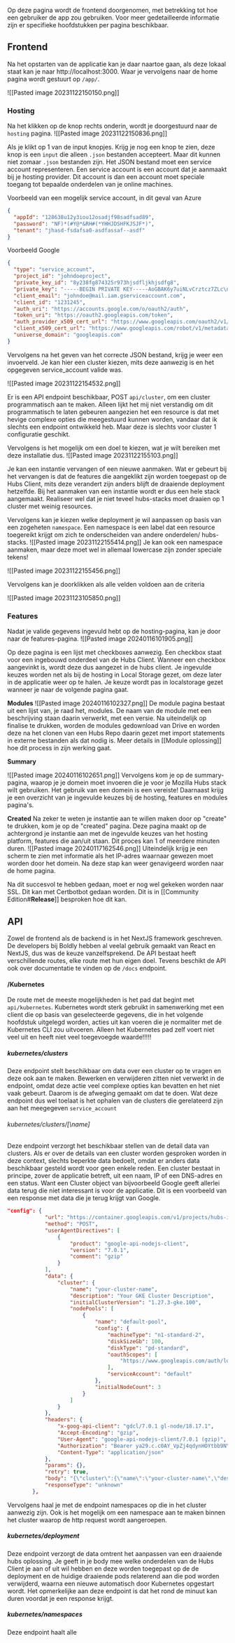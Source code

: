
Op deze pagina wordt de frontend doorgenomen, met betrekking tot hoe een gebruiker de app zou gebruiken. Voor meer gedetailleerde informatie zijn er specifieke hoofdstukken per pagina beschikbaar.
## Frontend
Na het opstarten van de applicatie kan je daar naartoe gaan, als deze lokaal staat kan je naar http://localhost:3000. Waar je vervolgens naar de home pagina wordt gestuurt op `/app/`. 

![[Pasted image 20231122150150.png]]

### Hosting
Na het klikken op de knop rechts onderin, wordt je doorgestuurd naar de `hosting` pagina. 
![[Pasted image 20231122150836.png]]

Als je klikt op 1 van de input knopjes. Krijg je nog een knop te zien, deze knop is een `input` die alleen `.json` bestanden accepteert. Maar dit kunnen niet zomaar `.json` bestanden zijn. Het JSON bestand moet een service account representeren. Een service account is een account dat je aanmaakt bij je hosting provider. Dit account is dan een account moet speciale toegang tot bepaalde onderdelen van je online machines.

Voorbeeld van een mogelijk service account, in dit geval van Azure
```json
{                                                        
  "appId": "128638u12y3iou12osadjf98sadfsad89",       
  "password": "NF)*(#Y@*&RH#(*YHHJDSHFKJSJF*)",
  "tenant": "jhasd-fsdafsa0-asdfassaf--asdf"       
}                                                        
```
Voorbeeld Google 
```json
{
  "type": "service_account",
  "project_id": "johndoeproject",
  "private_key_id": "8y238fg874325r973hjsdfljkhjsdfg8",
  "private_key": "-----BEGIN PRIVATE KEY-----AoGBAK6y7uiNLvCrztcz7ZLc\nX2p22mCBBX7ZFyIkRMl+AKf3oTaR5JCZUKxO+ELWGWF1Nxf40IdQEIQmXTycqsch\nQvezDw6NY/dNyzXt2luKaX3b7IPJY0ULI+uJGzD87tDBNLI7BZrnXNLy9H2Spf9h\nyYwBSWqwBkyclgOLHxjxfXxU\n-----END PRIVATE KEY-----\n",
  "client_email": "johndoe@mail.iam.gserviceaccount.com",
  "client_id": "1231245",
  "auth_uri": "https://accounts.google.com/o/oauth2/auth",
  "token_uri": "https://oauth2.googleapis.com/token",
  "auth_provider_x509_cert_url": "https://www.googleapis.com/oauth2/v1/certs",
  "client_x509_cert_url": "https://www.googleapis.com/robot/v1/metadata/x509/installerapi%40johndoe-mail.iam.gserviceaccount.com",
  "universe_domain": "googleapis.com"
}
```


Vervolgens na het geven van het correcte JSON bestand, krijg je weer een invoerveld. Je kan hier een cluster kiezen, mits deze aanwezig is en het opgegeven service_account valide was.

![[Pasted image 20231122154532.png]]

Er is een API endpoint beschikbaar, POST `api/cluster`, om een cluster programmatisch aan te maken. Alleen lijkt het mij niet verstandig om dit programmatisch te laten gebeuren aangezien het een resource is dat met hevige complexe opties die meegestuurd kunnen worden, vandaar dat ik slechts een endpoint ontwikkeld heb. Maar deze is slechts voor cluster 1 configuratie geschikt.

Vervolgens is het mogelijk om een doel te kiezen, wat je wilt bereiken met deze installatie dus. 
![[Pasted image 20231122155103.png]]

Je kan een instantie vervangen of een nieuwe aanmaken. Wat er gebeurt bij het vervangen is dat de features die aangeklikt zijn worden toegepast op de Hubs Client, mits deze verandert zijn anders blijft de draaiende deployment hetzelfde. Bij het aanmaken van een instantie wordt er dus een hele stack aangemaakt. Realiseer wel dat je niet teveel hubs-stacks moet draaien op 1 cluster met weinig resources.

Vervolgens kan je kiezen welke deployment je wil aanpassen op basis van een zogeheten `namespace`. Een namespace is een label dat een resource toegereikt krijgt om zich te onderscheiden van andere onderdelen/ hubs-stacks. 
![[Pasted image 20231122155414.png]]
Je kan ook een namespace aanmaken, maar deze moet wel in allemaal lowercase zijn zonder speciale tekens!

![[Pasted image 20231122155456.png]]

Vervolgens kan je doorklikken als alle velden voldoen aan de criteria

![[Pasted image 20231123105850.png]]


### Features
Nadat je valide gegevens ingevuld hebt op de hosting-pagina, kan je door naar de features-pagina.
![[Pasted image 20240116101905.png]]

Op deze pagina is een lijst met checkboxes aanwezig. Een checkbox staat voor een ingebouwd onderdeel van de Hubs Client. Wanneer een checkbox aangevinkt is, wordt deze dus aangezet in de hubs client. Je ingevulde keuzes worden net als bij de hosting in Local Storage gezet, om deze later in de applicatie weer op te halen. Je keuze wordt pas in localstorage gezet wanneer je naar de volgende pagina gaat.

**Modules**
![[Pasted image 20240116102327.png]]
De module pagina bestaat uit een lijst van, je raad het, modules. De naam van de module met een beschrijving staan daarin verwerkt, met een versie. Na uiteindelijk op finalise te drukken, worden de modules gedownload van Drive en worden deze na het clonen van een Hubs Repo daarin gezet met import statements in externe bestanden als dat nodig is. Meer details in [[Module oplossing]] hoe dit process in zijn werking gaat. 

**Summary**

![[Pasted image 20240116102651.png]]
Vervolgens kom je op de summary-pagina, waarop je je domein moet invoeren die je voor je Mozilla Hubs stack wilt gebruiken. Het gebruik van een domein is een vereiste! Daarnaast krijg je een overzicht van je ingevulde keuzes bij de hosting, features en modules pagina's. 

**Created**
Na zeker te weten je instantie aan te willen maken door op "create" te drukken, kom je op de "created" pagina. Deze pagina maakt op de achtergrond je instantie aan met de ingevulde keuzes van het hosting platform, features die aan/uit staan. Dit proces kan 1 of meerdere minuten duren.
![[Pasted image 20240117162546.png]]
Uiteindelijk krijg je een scherm te zien met informatie als het IP-adres waarnaar gewezen moet worden door het domein. Na deze stap kan weer genavigeerd worden naar de home pagina.


Na dit succesvol te hebben gedaan, moet er nog wel gekeken worden naar SSL. Dit kan met Certbotbot gedaan worden. Dit is in [[Community Edition#**Release**]]  besproken hoe dit kan.




## API
Zowel de frontend als de backend is in het NextJS framework geschreven. De developers bij Boldly hebben al veelal gebruik gemaakt van React en NextJS, dus was de keuze vanzelfsprekend. De API bestaat heeft verschillende routes, elke route met hun eigen doel. Tevens beschikt de API ook over documentatie te vinden op de `/docs` endpoint.

#### /Kubernetes
De route met de meeste mogelijkheden is het pad dat begint met `api/kubernetes`. Kubernetes wordt sterk gebruikt in samenwerking met een client die op basis van geselecteerde gegevens, die in het volgende hoofdstuk uitgelegd worden, acties uit kan voeren die je normaliter met de Kubernetes CLI zou uitvoeren. Alleen het Kubernetes pad zelf voert niet veel uit en heeft niet veel toegevoegde waarde!!!!!

##### kubernetes/clusters
Deze endpoint stelt beschikbaar om data over een cluster op te vragen en deze ook aan te maken. Bewerken en verwijderen zitten niet verwerkt in de endpoint, omdat deze actie veel complexe opties kan bevatten en het niet vaak gebeurt. Daarom is de afweging gemaakt om dat te doen. Wat deze endpoint dus wel toelaat is het ophalen van de clusters die gerelateerd zijn aan het meegegeven `service_account`

###### kubernetes/clusters/\[\name\]
Deze endpoint verzorgt het beschikbaar stellen van de detail data van clusters. Als er over de details van een cluster worden gesproken worden in deze context, slechts beperkte data bedoelt, omdat er anders data beschikbaar gesteld wordt voor geen enkele reden. Een cluster bestaat in principe, zover de applicatie betreft, uit een naam, IP of een DNS-adres en een status. Want een Cluster object van bijvoorbeeld Google geeft allerlei data terug die niet interessant is voor de applicatie. Dit is een voorbeeld van een response met data die je terug krijgt van Google.

``` json
"config": {
            "url": "https://container.googleapis.com/v1/projects/hubs-installer-stan/zones/europe-west4-a/clusters",
            "method": "POST",
            "userAgentDirectives": [
                {
                    "product": "google-api-nodejs-client",
                    "version": "7.0.1",
                    "comment": "gzip"
                }
            ],
            "data": {
                "cluster": {
                    "name": "your-cluster-name",
                    "description": "Your GKE Cluster Description",
                    "initialClusterVersion": "1.27.3-gke.100",
                    "nodePools": [
                        {
                            "name": "default-pool",
                            "config": {
                                "machineType": "n1-standard-2",
                                "diskSizeGb": 100,
                                "diskType": "pd-standard",
                                "oauthScopes": [
                                    "https://www.googleapis.com/auth/logging.write"
                                ],
                                "serviceAccount": "default"
                            },
                            "initialNodeCount": 3
                        }
                    ]
                }
            },
            "headers": {
                "x-goog-api-client": "gdcl/7.0.1 gl-node/18.17.1",
                "Accept-Encoding": "gzip",
                "User-Agent": "google-api-nodejs-client/7.0.1 (gzip)",
                "Authorization": "Bearer ya29.c.c0AY_VpZj4qdynHOYtbb9NYd6Vu0R_UfIaNxQYdlZWOgaJGps4jnXOEVE_3ZRZrFNUwKd3Zg_UvEyuz9UZjWTMCAjhiXpl0rvlvX4tHGvXDP15WtbbeDeIbBXkOi1LrWVhFtMa3GuGapo-w44cpIj9Y27VL-aLjwljX8_uN9NGWs267-nTjupXMKKI6ogVr1ynRD97drHvVOkllPctH7EtTHZFzA2Nxnxr2nof7AQ82QX91OypJiA25nu6_t3mAXtfH_IyOLJXj55o9qBREBUdSgAJ6IXNjs4w_dkB8xlUUxDvpCybpNNZpAnfSe1mTuv8pK9fJF6s8FyNZ5oVkWLPqYBYU9H5jAjrjfTCFTIRLIyUzHvm498yvzVHaQE387Cu90lUQS39oMVwfupy6kyaFon7yuQQdl_leOp496qBkcJ-w3asIQtUMVmdiWn6BrJhMgYMnYxxZYc9Us_-U0Y5uJ52dUie1eQrzudu1Sfq78S_u67tBv9rqn2R-vhmisYUdetsu6uqkfwtrRQ4qlmxOhtkUYZg2V42m2OI_VFti7VqUs4Rk4moZ-F0wjuZvg1fv_0VzqZJ3g-eBI4xB-BreqXqkp4_YbFx4d_zY2aoBWOX4d_kBwOl4uYMUu5__mkuh2bkFJ0OWieW97p-8Vvh5nFsnvyFSBzleJ20RBs6QFo9yr2_zwFs-r-0ue_waomi_qFR-XRa7ug9Fc-uf4u87jph3hJBbvqzydZn-49q8-cqX_I-_l26g5hMuVz9kjdUJM4t8l7piO4-_gXRFYWZcrkFrMzkZ4gewn9Oc7JOVWycgabp3VWjWIMvF4rOBB95Fzpna6Sgq_-Y68aRj9j9Msl_Q6UaFQuIFbuF0S1nr7SdFRnqfvQ3ypta9g1Uqd6-Xt9_FkUI5Y-YiQqgheWcIOqxe_FXhwUWJ9bM12qcdp68UUicfMp0hSbJdkBBbzsuYUUnn243ByWWo03jS2Rekq25_dnis_q9vk6ttQOpz4San7vqseqX7if",
                "Content-Type": "application/json"
            },
            "params": {},
            "retry": true,
            "body": "{\"cluster\":{\"name\":\"your-cluster-name\",\"description\":\"Your GKE Cluster Description\",\"initialClusterVersion\":\"1.27.3-gke.100\",\"nodePools\":[{\"name\":\"default-pool\",\"config\":{\"machineType\":\"n1-standard-2\",\"diskSizeGb\":100,\"diskType\":\"pd-standard\",\"oauthScopes\":[\"https://www.googleapis.com/auth/logging.write\"],\"serviceAccount\":\"default\"},\"initialNodeCount\":3}]}}",
            "responseType": "unknown"
        },
```

Vervolgens haal je met de endpoint namespaces op die in het cluster aanwezig zijn. Ook is het mogelijk om een namespace aan te maken binnen het cluster waarop de http request wordt aangeroepen.


##### kubernetes/deployment
Deze endpoint verzorgt de data omtrent het aanpassen van een draaiende hubs oplossing. Je geeft in je body mee welke onderdelen van de Hubs Client je aan of uit wil hebben en deze worden toegepast op de de deployment en de huidige draaiende pods relaterend aan die pod worden verwijderd, waarna een nieuwe automatisch door Kubernetes opgestart wordt. Het opmerkelijke aan deze endpoint is dat het rond de minuut kan duren voordat je een response krijgt.

##### kubernetes/namespaces
Deze endpoint haalt alle 